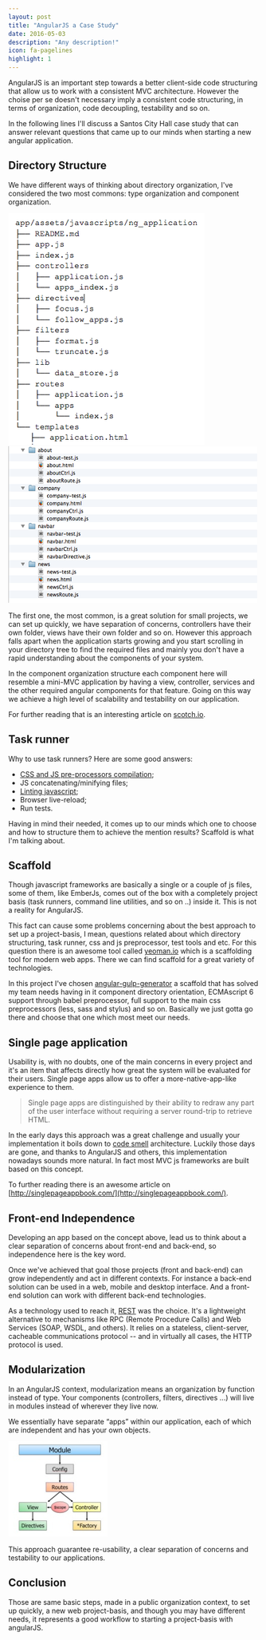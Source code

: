 ```yaml
---
layout: post
title: "AngularJS a Case Study"
date: 2016-05-03
description: "Any description!"
icon: fa-pagelines
highlight: 1
---
```


AngularJS is an important step towards a better client-side code structuring that allow us to work with a consistent MVC architecture. However the choise per se doesn't necessary imply a consistent code structuring, in terms of organization, code decoupling, testability and so on.

In the following lines I'll discuss a Santos City Hall case study that can answer relevant questions that came up to our minds when starting a new angular application.

## Directory Structure
We have different ways of thinking about directory organization, I've considered the two most commons: type organization and component organization.

![Type organization](/images/posts/angularjs-a-case-study/1.png)
![Component organization](/images/posts/angularjs-a-case-study/2.png)

The first one, the most common, is a great solution for small projects, we can set up quickly, we have separation of concerns, controllers have their own folder, views have their own folder and so on. However this approach falls apart when the application starts growing and you start scrolling in your directory tree to find the required files and mainly you don't have a rapid understanding about the components of your system.

In the component organization structure each component here will resemble a mini-MVC application by having a view, controller, services and the other required angular components for that feature. Going on this way we achieve a high level of scalability and testability on our application.

For further reading  that is an interesting article on [scotch.io](https://scotch.io/tutorials/angularjs-best-practices-directory-structure).

## Task runner
Why to use task runners? Here are some good answers:

* [CSS and JS pre-processors compilation](https://developers.google.com/web/tools/setup/setup-preprocessors);
* JS concatenating/minifying files;
* [Linting javascript](http://www.javascriptlint.com/);
* Browser live-reload;
* Run tests.

Having in mind their needed, it comes up to our minds which one to choose and how to structure them to achieve the mention results? Scaffold is what I'm talking about.

## Scaffold
Though javascript frameworks are basically a single or a couple of js files, some of them, like EmberJs, comes out of the box with a completely project basis (task runners, command line utilities, and so on ..)  inside it. This is not a reality for AngularJS.

This fact can cause some problems concerning about the best approach  to set up a project-basis, I mean, questions related about which directory structuring, task runner, css and js preprocessor, test tools and etc. For this question there is an awesome tool called [yeoman.io](http://yeoman.io/) which is a scaffolding tool for modern web apps. There we can find scaffold for a great variety of technologies.

In this project I've chosen [angular-gulp-generator](https://github.com/Swiip/generator-gulp-angular) a scaffold that has solved my team needs having in it component directory orientation, ECMAscript 6 support through babel preprocessor, full support to the main css preprocessors (less, sass and stylus) and so on. Basically we just gotta go there and choose that one which most meet our needs.

## Single page application
Usability is, with no doubts, one of the main concerns in every project and it's an item that affects directly how great the system will be evaluated for their users. Single page apps allow us to offer a more-native-app-like experience to them.

> Single page apps are distinguished by their ability to redraw any part of the user interface without requiring a server round-trip to retrieve HTML.

In the early days this approach was a great challenge and usually your implementation it boils down to [code smell](http://martinfowler.com/bliki/CodeSmell.html) architecture. Luckily those days are gone, and thanks to AngularJS and others, this implementation nowadays sounds more natural. In fact most MVC js frameworks are built based on this concept.

To further reading there is an awesome article on [http://singlepageappbook.com/](http://singlepageappbook.com/).    

## Front-end Independence
Developing an app based on the concept above, lead us to think about a clear separation of concerns about front-end and back-end, so independence here is the key word.

Once we've achieved that goal those projects (front and back-end) can grow independently and act in different contexts. For instance a back-end solution can be used in a web, mobile and desktop interface. And a front-end solution can work with different back-end technologies.

As a technology used to reach it, [REST](http://rest.elkstein.org/) was the choice. It's a lightweight alternative to mechanisms like RPC (Remote Procedure Calls) and Web Services (SOAP, WSDL, and others). It relies on a stateless, client-server, cacheable communications protocol -- and in virtually all cases, the HTTP protocol is used.

## Modularization
In an AngularJS context, modularization means an organization by function instead of type. Your components (controllers, filters, directives ...) will live in modules instead of wherever they live now.

We essentially have separate “apps” within our application, each of which are independent and has your own objects.

![Angular modularization](/images/posts/angularjs-a-case-study/3.jpg)

This approach guarantee re-usability, a clear separation of concerns and testability to our applications.

## Conclusion
Those are same basic steps, made in a public organization context, to set up quickly, a new web project-basis, and though you may have different needs, it represents a good workflow to starting a project-basis with angularJS.
